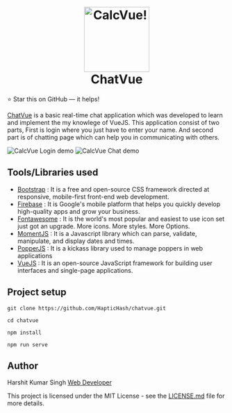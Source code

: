 <h1 align="center">
  <br>
  <a href="https://chatvue-8c05d.firebaseapp.com">
    <img src="https://haptichash.github.io/TKDesigns/design/extras/chatvue-logo.png" alt="CalcVue!" width="150">
  </a>
  <br>
  ChatVue
  <br>
</h1>

:star: Star this on GitHub — it helps!

[ChatVue](https://www.github.com/HapticHash/chatvue/) is a basic real-time chat application which was developed to learn and implement the my knowlege of VueJS. This application consist of two parts, First is login where you just have to enter your name. And second part is of chatting page which can help you in communicating with others.

![CalcVue Login demo](https://haptichash.github.io/TKDesigns/design/extras/login-preview.png)
![CalcVue Chat demo](https://haptichash.github.io/TKDesigns/design/extras/chat-preview.png)

## Tools/Libraries used
* [Bootstrap](https://getbootstrap.com/) : It is a free and open-source CSS framework directed at responsive, mobile-first front-end web development.
* [Firebase](https://firebase.google.com/) : It is Google's mobile platform that helps you quickly develop high-quality apps and grow your business.
* [Fontawesome](https://fontawesome.com/) : It is the world's most popular and easiest to use icon set just got an upgrade. More icons. More styles. More Options.
* [MomentJS](https://momentjs.com/) : It is a Javascript library which can parse, validate, manipulate, and display dates and times.
* [PopperJS](https://popper.js.org/) : It is a kickass library used to manage poppers in web applications
* [VueJS](https://vuejs.org/) : It is an open-source JavaScript framework for building user interfaces and single-page applications.

## Project setup
```
git clone https://github.com/HapticHash/chatvue.git

cd chatvue 

npm install

npm run serve
```

## Author
Harshit Kumar Singh [Web Developer](http://haptichash.github.io/)

This project is licensed under the MIT License - see the [LICENSE.md](LICENSE.md) file for more details.